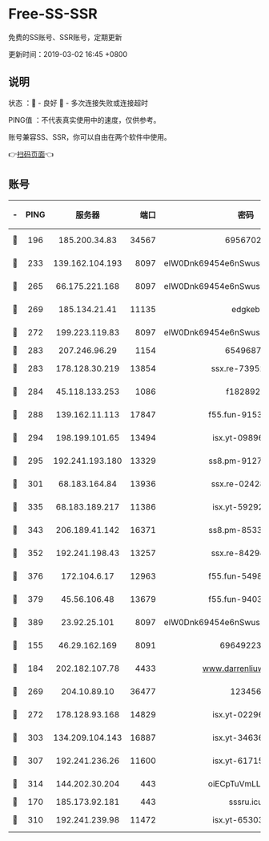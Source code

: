 # Free-SS-SSR

免费的SS账号、SSR账号，定期更新

更新时间：2019-03-02 16:45 +0800

## 说明

状态     ：🙂 - 良好 🙁 - 多次连接失败或连接超时

PING值   ：不代表真实使用中的速度，仅供参考。

账号兼容SS、SSR，你可以自由在两个软件中使用。

👉[扫码页面](https://liesauer.github.io/free-ss-ssr.github.io/)👈

## 账号

|-|PING|服务器|端口|密码|加密方式|区域|
|:----:|:----:|:-----:|-----:|:----:|:----:|:----:|
|🙂|196|185.200.34.83|34567|69567020|aes-256-cfb|US|
|🙂|233|139.162.104.193|8097|eIW0Dnk69454e6nSwuspv9DmS201tQ0D|aes-256-cfb|JP|
|🙂|265|66.175.221.168|8097|eIW0Dnk69454e6nSwuspv9DmS201tQ0D|aes-256-cfb|US|
|🙂|269|185.134.21.41|11135|edgkeb|aes-256-cfb|GB|
|🙂|272|199.223.119.83|8097|eIW0Dnk69454e6nSwuspv9DmS201tQ0D|aes-256-cfb|US|
|🙂|283|207.246.96.29|1154|65496879|chacha20|US|
|🙂|283|178.128.30.219|13854|ssx.re-73952571|aes-256-cfb|SG|
|🙂|284|45.118.133.253|1086|f1828920|aes-256-cfb|SG|
|🙂|288|139.162.11.113|17847|f55.fun-91530926|aes-256-cfb|SG|
|🙂|294|198.199.101.65|13494|isx.yt-09896411|aes-256-cfb|US|
|🙂|295|192.241.193.180|13329|ss8.pm-91273278|aes-256-cfb|US|
|🙂|301|68.183.164.84|13936|ssx.re-02428773|aes-256-cfb|US|
|🙂|335|68.183.189.217|11386|isx.yt-59292721|aes-256-cfb|SG|
|🙂|343|206.189.41.142|16371|ss8.pm-85330521|aes-256-cfb|SG|
|🙂|352|192.241.198.43|13257|ssx.re-84294373|aes-256-cfb|US|
|🙂|376|172.104.6.17|12963|f55.fun-54984893|aes-256-cfb|US|
|🙂|379|45.56.106.48|13679|f55.fun-94035018|aes-256-cfb|US|
|🙂|389|23.92.25.101|8097|eIW0Dnk69454e6nSwuspv9DmS201tQ0D|aes-256-cfb|US|
|🙂|155|46.29.162.169|8091|6964922356|aes-256-cfb|RU|
|🙂|184|202.182.107.78|4433|www.darrenliuwei.com|aes-256-cfb|JP|
|🙂|269|204.10.89.10|36477|123456|aes-256-cfb|US|
|🙂|272|178.128.93.168|14829|isx.yt-02296578|aes-256-cfb|SG|
|🙂|303|134.209.104.143|16887|isx.yt-34636284|aes-256-cfb|SG|
|🙂|307|192.241.236.26|11600|isx.yt-61715029|aes-256-cfb|US|
|🙂|314|144.202.30.204|443|oiECpTuVmLLxk4Ts|aes-256-cfb|US|
|🙁|170|185.173.92.181|443|sssru.icu|rc4-md5|RU|
|🙁|310|192.241.239.98|11472|isx.yt-65303536|aes-256-cfb|US|
